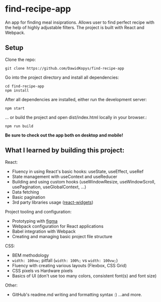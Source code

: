 # find-recipe-app

An app for finding meal insiprations.
Allows user to find perfect recipe with the help of highly adjustable filters.
The project is built with React and Webpack.

## Setup

Clone the repo:

```
git clone https://github.com/DawidKopys/find-recipe-app
```

Go into the project directory and install all dependencies:

```
cd find-recipe-app
npm install
```

After all dependencies are installed, either run the development server:

```
npm start
```

... or build the project and open dist/index.html locally in your browser.:

```
npm run build
```

**Be sure to check out the app both on desktop and mobile!**

## What I learned by building this project:

React:

- Fluency in using React's basic hooks: useState, useEffect, useRef
- State management with useContext and useReducer
- Building and using custom hooks (useWindowResize, useWindowScroll, usePagination, useGlobalContext, ...)
- Data fetching
- Basic pagination
- 3rd party libraries usage ([react-widgets](https://jquense.github.io/react-widgets/))

Project tooling and configuration:

- Prototyping with [figma](https://www.figma.com/)
- Webpack configuration for React applications
- Babel integration with Webpack
- Creating and managing basic project file structure

CSS:

- BEM methodology
- `width: 100vw;` pitfall (`width: 100%;` vs `width: 100vw;`)
- Fluency with creating various layouts (Flexbox, CSS Grid)
- CSS pixels vs Hardware pixels
- Basics of UI (don't use too many colors, consistent font(s) and font size)

Other:

- GitHub's readme.md writing and formatting syntax :)
  ...and more.
